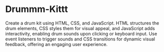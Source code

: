# Drummm-Kittt
Create a drum kit using HTML, CSS, and JavaScript. HTML structures the drum elements, CSS styles them for visual appeal, and JavaScript adds interactivity, enabling drum sounds upon clicking or keyboard input. Use event listeners to trigger sounds and CSS transitions for dynamic visual feedback, offering an engaging user experience.
